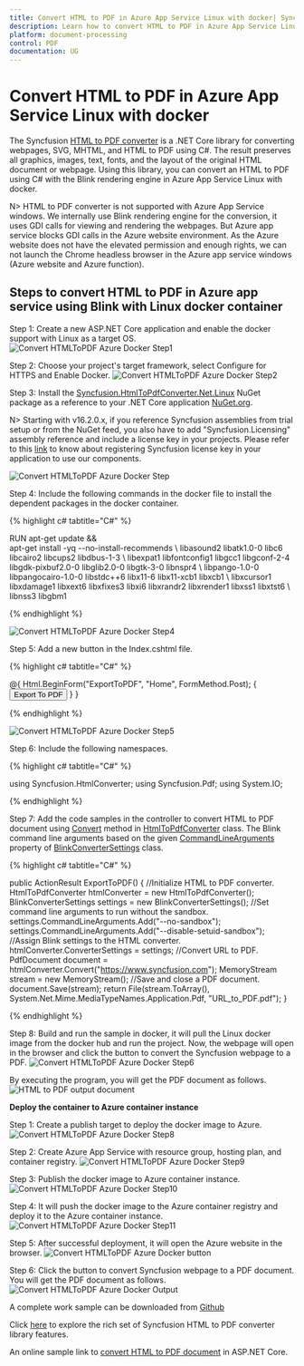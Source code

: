 ```yaml
---
title: Convert HTML to PDF in Azure App Service Linux with docker| Syncfusion
description: Learn how to convert HTML to PDF in Azure App Service Linux with docker with easy steps using Syncfusion .NET Core HTML to PDF converter library.
platform: document-processing
control: PDF
documentation: UG
---
```


# Convert HTML to PDF in Azure App Service Linux with docker

The Syncfusion [HTML to PDF converter](https://www.syncfusion.com/document-processing/pdf-framework/net/html-to-pdf) is a .NET Core library for converting webpages, SVG, MHTML, and HTML to PDF using C#. The result preserves all graphics, images, text, fonts, and the layout of the original HTML document or webpage. Using this library, you can convert an HTML to PDF using C# with the Blink rendering engine in Azure App Service Linux with docker.

N> HTML to PDF converter is not supported with Azure App Service windows. We internally use Blink rendering engine for the conversion, it uses GDI calls for viewing and rendering the webpages. But Azure app service blocks GDI calls in the Azure website environment. As the Azure website does not have the elevated permission and enough rights, we can not launch the Chrome headless browser in the Azure app service windows (Azure website and Azure function).

## Steps to convert HTML to PDF in Azure app service using Blink with Linux docker container

Step 1: Create a new ASP.NET Core application and enable the docker support with Linux as a target OS.
![Convert HTMLToPDF Azure Docker Step1](htmlconversion_images/DockerStep1.png)

Step 2: Choose your project's target framework, select Configure for HTTPS and Enable Docker.
![Convert HTMLToPDF Azure Docker Step2](htmlconversion_images/DockerStep2.png)

Step 3: Install the [Syncfusion.HtmlToPdfConverter.Net.Linux](https://www.nuget.org/packages/Syncfusion.HtmlToPdfConverter.Net.Linux/) NuGet package as a reference to your .NET Core application [NuGet.org](https://www.nuget.org/).

N> Starting with v16.2.0.x, if you reference Syncfusion assemblies from trial setup or from the NuGet feed, you also have to add "Syncfusion.Licensing" assembly reference and include a license key in your projects. Please refer to this [link](https://help.syncfusion.com/common/essential-studio/licensing/overview) to know about registering Syncfusion license key in your application to use our components.

![Convert HTMLToPDF Azure Docker Step](htmlconversion_images/DockerStep.PNG)

Step 4: Include the following commands in the docker file to install the dependent packages in the docker container.

{% highlight c# tabtitle="C#" %}

RUN apt-get update && \
apt-get install -yq --no-install-recommends \ 
libasound2 libatk1.0-0 libc6 libcairo2 libcups2 libdbus-1-3 \ 
libexpat1 libfontconfig1 libgcc1 libgconf-2-4 libgdk-pixbuf2.0-0 libglib2.0-0 libgtk-3-0 libnspr4 \ 
libpango-1.0-0 libpangocairo-1.0-0 libstdc++6 libx11-6 libx11-xcb1 libxcb1 \ 
libxcursor1 libxdamage1 libxext6 libxfixes3 libxi6 libxrandr2 libxrender1 libxss1 libxtst6 \ 
libnss3 libgbm1

{% endhighlight %}

![Convert HTMLToPDF Azure Docker Step4](htmlconversion_images/DockerStep4.png) 

Step 5: Add a new button in the Index.cshtml file.

{% highlight c# tabtitle="C#" %}

<div class="btn">
    @{ Html.BeginForm("ExportToPDF", "Home", FormMethod.Post);
        {
            <input type="submit" value="Export To PDF" class=" btn" />
        }
     }
 </div>

{% endhighlight %}

![Convert HTMLToPDF Azure Docker Step5](htmlconversion_images/DockerStep5.png)   

Step 6: Include the following namespaces.

{% highlight c# tabtitle="C#" %}

using Syncfusion.HtmlConverter;
using Syncfusion.Pdf;
using System.IO;

{% endhighlight %}

Step 7: Add the code samples in the controller to convert HTML to PDF document using [Convert](https://help.syncfusion.com/cr/file-formats/Syncfusion.HtmlConverter.HtmlToPdfConverter.html#Syncfusion_HtmlConverter_HtmlToPdfConverter_Convert_System_String_) method in [HtmlToPdfConverter](https://help.syncfusion.com/cr/file-formats/Syncfusion.HtmlConverter.HtmlToPdfConverter.html) class. The Blink command line arguments based on the given [CommandLineArguments](https://help.syncfusion.com/cr/file-formats/Syncfusion.HtmlConverter.BlinkConverterSettings.html#Syncfusion_HtmlConverter_BlinkConverterSettings_CommandLineArguments) property of [BlinkConverterSettings](https://help.syncfusion.com/cr/file-formats/Syncfusion.HtmlConverter.BlinkConverterSettings.html) class.   

{% highlight c# tabtitle="C#" %}

public ActionResult ExportToPDF()
{
    //Initialize HTML to PDF converter. 
    HtmlToPdfConverter htmlConverter = new HtmlToPdfConverter();
    BlinkConverterSettings settings = new BlinkConverterSettings();
    //Set command line arguments to run without the sandbox.
    settings.CommandLineArguments.Add("--no-sandbox");
    settings.CommandLineArguments.Add("--disable-setuid-sandbox");
    //Assign Blink settings to the HTML converter.
    htmlConverter.ConverterSettings = settings;
    //Convert URL to PDF.
    PdfDocument document = htmlConverter.Convert("https://www.syncfusion.com");
    MemoryStream stream = new MemoryStream();
    //Save and close a PDF document. 
    document.Save(stream);
    return File(stream.ToArray(), System.Net.Mime.MediaTypeNames.Application.Pdf, "URL_to_PDF.pdf");
}

{% endhighlight %}

Step 8: Build and run the sample in docker, it will pull the Linux docker image from the docker hub and run the project. Now, the webpage will open in the browser and click the button to convert the Syncfusion webpage to a PDF.
![Convert HTMLToPDF Azure Docker Step6](htmlconversion_images/AzureDocker9.png) 

By executing the program, you will get the PDF document as follows.
![HTML to PDF output document](htmlconversion_images/htmltopdfoutput.png) 

**Deploy the container to Azure container instance**

Step 1: Create a publish target to deploy the docker image to Azure. 
![Convert HTMLToPDF Azure Docker Step8](htmlconversion_images/AzureDocker3.png) 

Step 2: Create Azure App Service with resource group, hosting plan, and container registry. 
![Convert HTMLToPDF Azure Docker Step9](htmlconversion_images/AzureDocker4.png) 

Step 3: Publish the docker image to Azure container instance.
![Convert HTMLToPDF Azure Docker Step10](htmlconversion_images/AzureDocker5.png) 

Step 4: It will push the docker image to the Azure container registry and deploy it to the Azure container instance.
![Convert HTMLToPDF Azure Docker Step11](htmlconversion_images/AzureDocker6.png)  

Step 5: After successful deployment, it will open the Azure website in the browser.
![Convert HTMLToPDF Azure Docker button](htmlconversion_images/AzureDocker9.png)

Step 6: Click the button to convert Syncfusion webpage to a PDF document. You will get the PDF document as follows. 
![Convert HTMLToPDF Azure Docker Output](htmlconversion_images/htmltopdfoutput.png)

A complete work sample can be downloaded from [Github](https://github.com/SyncfusionExamples/html-to-pdf-csharp-examples/tree/master/Azure/HTML_to_PDF_Azure_app_service_docker)

Click [here](https://www.syncfusion.com/document-processing/pdf-framework/net-core/html-to-pdf) to explore the rich set of Syncfusion HTML to PDF converter library features. 

An online sample link to [convert HTML to PDF document](https://ej2.syncfusion.com/aspnetcore/PDF/HtmltoPDF#/material3) in ASP.NET Core. 